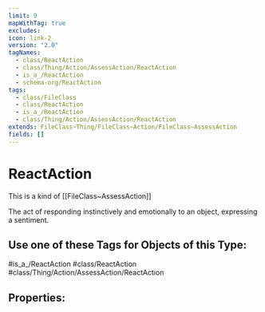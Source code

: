 ```yaml
---
limit: 9
mapWithTag: true
excludes: 
icon: link-2
version: "2.0"
tagNames:
  - class/ReactAction
  - class/Thing/Action/AssessAction/ReactAction
  - is_a_/ReactAction
  - schema-org/ReactAction
tags:
  - class/FileClass
  - class/ReactAction
  - is_a_/ReactAction
  - class/Thing/Action/AssessAction/ReactAction
extends: FileClass~Thing/FileClass~Action/FileClass~AssessAction
fields: []
---
```


# ReactAction
This is a kind of [[FileClass~AssessAction]]

The act of responding instinctively and emotionally to an object, expressing a sentiment.


## Use one of these Tags for Objects of this Type:

#is_a_/ReactAction
#class/ReactAction
#class/Thing/Action/AssessAction/ReactAction

## Properties:


